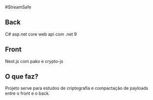 #StreamSafe

## Back
C# asp.net core web api com .net 9

## Front
Next.js com pako e crypto-js

## O que faz?
Projeto serve para estudos de criptografia e compactação de payloads entre o front e o back.
